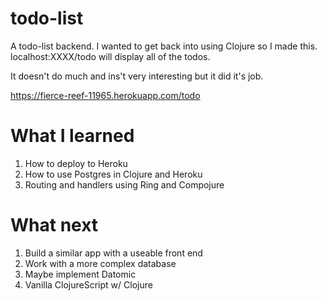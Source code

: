 # todo-list

A todo-list backend. I wanted to get back into using Clojure so I made this.
localhost:XXXX/todo will display all of the todos.

It doesn't do much and ins't very interesting but it did it's job.

https://fierce-reef-11965.herokuapp.com/todo

# What I learned
1. How to deploy to Heroku
2. How to use Postgres in Clojure and Heroku
3. Routing and handlers using Ring and Compojure

# What next
1. Build a similar app with a useable front end
2. Work with a more complex database
3. Maybe implement Datomic
4. Vanilla ClojureScript w/ Clojure
